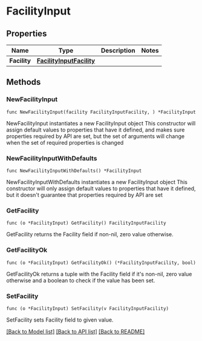 # FacilityInput

## Properties

Name | Type | Description | Notes
------------ | ------------- | ------------- | -------------
**Facility** | [**FacilityInputFacility**](FacilityInputFacility.md) |  | 

## Methods

### NewFacilityInput

`func NewFacilityInput(facility FacilityInputFacility, ) *FacilityInput`

NewFacilityInput instantiates a new FacilityInput object
This constructor will assign default values to properties that have it defined,
and makes sure properties required by API are set, but the set of arguments
will change when the set of required properties is changed

### NewFacilityInputWithDefaults

`func NewFacilityInputWithDefaults() *FacilityInput`

NewFacilityInputWithDefaults instantiates a new FacilityInput object
This constructor will only assign default values to properties that have it defined,
but it doesn't guarantee that properties required by API are set

### GetFacility

`func (o *FacilityInput) GetFacility() FacilityInputFacility`

GetFacility returns the Facility field if non-nil, zero value otherwise.

### GetFacilityOk

`func (o *FacilityInput) GetFacilityOk() (*FacilityInputFacility, bool)`

GetFacilityOk returns a tuple with the Facility field if it's non-nil, zero value otherwise
and a boolean to check if the value has been set.

### SetFacility

`func (o *FacilityInput) SetFacility(v FacilityInputFacility)`

SetFacility sets Facility field to given value.



[[Back to Model list]](../README.md#documentation-for-models) [[Back to API list]](../README.md#documentation-for-api-endpoints) [[Back to README]](../README.md)


